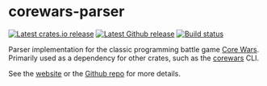 # corewars-parser

[![Latest crates.io release](https://img.shields.io/crates/v/corewars-parser?label=corewars-parser&logo=rust)](https://crates.io/crates/corewars-parser)
[![Latest Github release](https://img.shields.io/github/v/release/corewa-rs/corewars?label=Release&include_prereleases&logo=github)](https://github.com/corewa-rs/corewars/releases)
[![Build status](https://img.shields.io/github/workflow/status/corewa-rs/corewars/ci/develop)](https://github.com/corewa-rs/corewars/actions)

Parser implementation for the classic programming battle game [Core Wars](http://www.koth.org/index.html).
Primarily used as a dependency for other crates, such as the [corewars](https://crates.io/crates/corewars) CLI.

See the [website](https://corewa.rs) or the [Github repo](https://github.com/corewa-rs/corewars) for more details.
